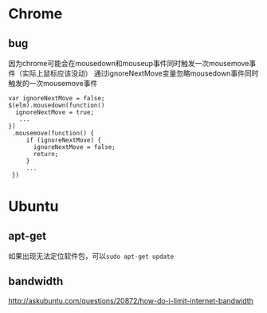 # Chrome

## bug

因为chrome可能会在mousedown和mouseup事件同时触发一次mousemove事件（实际上鼠标应该没动）
通过ignoreNextMove变量忽略mousedown事件同时触发的一次mousemove事件

```
var ignoreNextMove = false;
$(elm).mousedown(function()
  ignoreNextMove = true;
   ...
})
 .mousemove(function() {
     if (ignoreNextMove) {
       ignoreNextMove = false;
       return;
     }
     ...
 })
```

# Ubuntu

## apt-get

如果出现无法定位软件包，可以``sudo apt-get update``

## bandwidth

http://askubuntu.com/questions/20872/how-do-i-limit-internet-bandwidth
